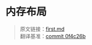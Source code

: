 # 内存布局

> 原文链接：[first.md](https://github.com/rust-unofficial/too-many-lists/blob/master/src/first-layout.md)
> <br>
> 翻译基准：[commit 0f4c26b](https://github.com/rust-unofficial/too-many-lists/blob/0f4c26bfe58f81d3667eb214398a3cf99f66a7f2/src/first-layout.md)

